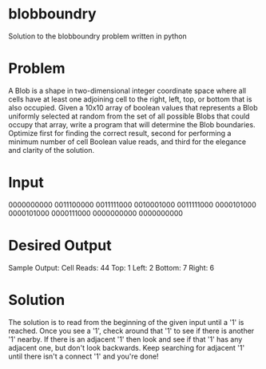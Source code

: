 # blobboundry
Solution to the blobboundry problem written in python

# Problem

A Blob is a shape in two-dimensional integer coordinate space
where all cells have at least one adjoining cell to the right,
left, top, or bottom that is also occupied. Given a 10x10 array
of boolean values that represents a Blob uniformly selected at
random from the set of all possible Blobs that could occupy that
array, write a program that will determine the Blob boundaries.
Optimize first for finding the correct result, second for performing
a minimum number of cell Boolean value reads, and third for the
elegance and clarity of the solution.

# Input

0000000000
0011100000
0011111000
0010001000
0011111000
0000101000
0000101000
0000111000
0000000000
0000000000

# Desired Output

Sample Output:
Cell Reads: 44
Top: 1
Left: 2
Bottom: 7
Right: 6

# Solution

The solution is to read from the beginning of the given input until
a '1' is reached.  Once you see a '1', check around that '1' to see if
there is another '1' nearby.  If there is an adjacent '1' then look and
see if that '1' has any adjacent one, but don't look backwards.  Keep
searching for adjacent '1' until there isn't a connect '1' and you're
done!
